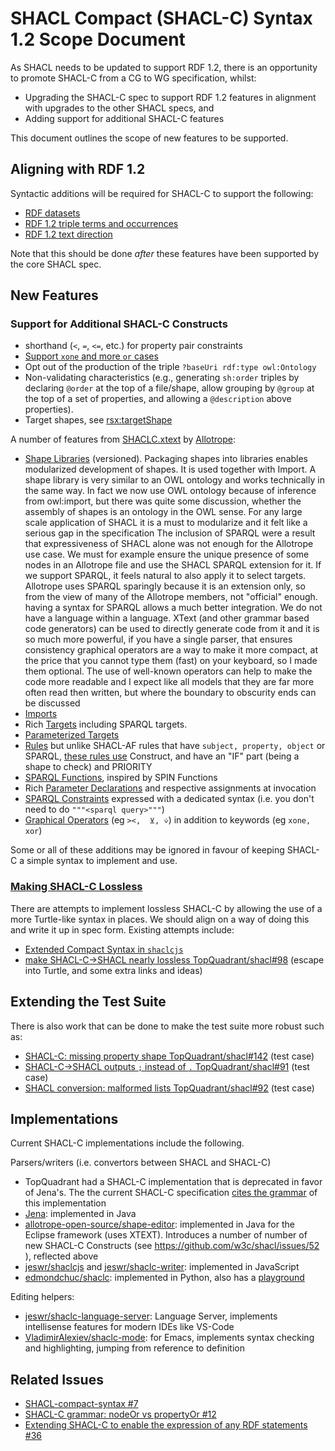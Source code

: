 # SHACL Compact (SHACL-C) Syntax 1.2 Scope Document

As SHACL needs to be updated to support RDF 1.2, there is an opportunity to promote SHACL-C from a CG to WG specification, whilst:
 - Upgrading the SHACL-C spec to support RDF 1.2 features in alignment with upgrades to the other SHACL specs, and
 - Adding support for additional SHACL-C features

This document outlines the scope of new features to be supported.

## Aligning with RDF 1.2

Syntactic additions will be required for SHACL-C to support the following:

 - [RDF datasets](https://github.com/w3c/shacl/issues/22)
 - [RDF 1.2 triple terms and occurrences](https://github.com/w3c/shacl/issues/23)
 - [RDF 1.2 text direction](https://github.com/w3c/shacl/issues/24)

Note that this should be done *after* these features have been supported by the core SHACL spec.

## New Features

### Support for Additional SHACL-C Constructs
- shorthand (`<`, `=`, `<=`, etc.) for property pair constraints
- [Support `xone` and more `or` cases](https://github.com/w3c/shacl/issues/12)
- Opt out of the production of the triple `?baseUri rdf:type owl:Ontology`
- Non-validating characteristics (e.g., generating `sh:order` triples by declaring `@order` at the top of a file/shape, allow grouping by `@group` at the top of a set of properties, and allowing a `@description` above properties).
- Target shapes, see [rsx:targetShape](https://rdf4j.org/shacl/extensions.html)

A number of features from [SHACLC.xtext](https://gitlab.com/allotrope-open-source/shape-editor/-/blob/master/src/com.osthus.shapes.shaclc.parent/com.osthus.shapes.shaclc/src/com/osthus/shapes/shaclc/SHACLC.xtext) by [Allotrope](https://www.allotrope.org/):
- [Shape Libraries](https://rawgit2.com/VladimirAlexiev/shacl/shaclc-grammars/shacl-compact-syntax/grammar/shaclc-XText.html#ShaclDoc) (versioned). Packaging shapes into libraries enables modularized development of shapes. It is used together with Import. A shape library is very similar to an OWL ontology and works technically in the same way. In fact we now use OWL ontology because of inference from owl:import, but there was quite some discussion, whether the assembly of shapes is an ontology in the OWL sense. For any large scale application of SHACL it is a must to modularize and it felt like a serious gap in the specification
The inclusion of SPARQL were a result that expressiveness of SHACL alone was not enough for the Allotrope use case. We must for example ensure the unique presence of some nodes in an Allotrope file and use the SHACL SPARQL extension for it. If we support SPARQL, it feels natural to also apply it to select targets. Allotrope uses SPARQL sparingly because it is an extension only, so from the view of many of the Allotrope members, not "official" enough.
having a syntax for SPARQL allows a much better integration. We do not have a language within a language. XText (and other grammar based code generators) can be used to directly generate code from it and it is so much more powerful, if you have a single parser, that ensures consistency
graphical operators are a way to make it more compact, at the price that you cannot type them (fast) on your keyboard, so I made them optional. The use of well-known operators can help to make the code more readable and I expect like all models that they are far more often read then written, but where the boundary to obscurity ends can be discussed
- [Imports](https://rawgit2.com/VladimirAlexiev/shacl/shaclc-grammars/shacl-compact-syntax/grammar/shaclc-XText.html#ImportsDecl)
- Rich [Targets](https://rawgit2.com/VladimirAlexiev/shacl/shaclc-grammars/shacl-compact-syntax/grammar/shaclc-XText.html#Target) including SPARQL targets.
- [Parameterized Targets](https://rawgit2.com/VladimirAlexiev/shacl/shaclc-grammars/shacl-compact-syntax/grammar/shaclc-XText.html#TargetShape)
- [Rules](https://rawgit2.com/VladimirAlexiev/shacl/shaclc-grammars/shacl-compact-syntax/grammar/shaclc-XText.html#RuleShape) but unlike SHACL-AF rules that have `subject, property, object` or SPARQL, [these rules use](https://rawgit2.com/VladimirAlexiev/shacl/shaclc-grammars/shacl-compact-syntax/grammar/shaclc-XText.html#RuleBody) Construct, and have an "IF" part (being a shape to check) and PRIORITY
- [SPARQL Functions](https://rawgit2.com/VladimirAlexiev/shacl/shaclc-grammars/shacl-compact-syntax/grammar/shaclc-XText.html#FunctionShape), inspired by SPIN Functions
- Rich [Parameter Declarations](https://rawgit2.com/VladimirAlexiev/shacl/shaclc-grammars/shacl-compact-syntax/grammar/shaclc-XText.html#ParameterDeclaration) and respective assignments at invocation
- [SPARQL Constraints](https://rawgit2.com/VladimirAlexiev/shacl/shaclc-grammars/shacl-compact-syntax/grammar/shaclc-XText.html#SparqlConstraint) expressed with a dedicated syntax (i.e. you don't need to do `"""<sparql query>"""`)
- [Graphical Operators](https://rawgit2.com/VladimirAlexiev/shacl/shaclc-grammars/shacl-compact-syntax/grammar/shaclc-XText.html#OP_XONE) (eg `><,  ⊻, ⩒`) in addition to keywords (eg `xone, xor`)

Some or all of these additions may be ignored in favour of keeping SHACL-C a simple syntax to implement and use.

### [Making SHACL-C Lossless](https://github.com/w3c/shacl/issues/36)

There are attempts to implement lossless SHACL-C by allowing the use of a more Turtle-like syntax in places. We should align on a way of doing this and write it up in spec form. Existing attempts include:
 - [Extended Compact Syntax in `shaclcjs`](https://github.com/jeswr/shaclcjs?tab=readme-ov-file#extended-shacl-compact-syntax)
 - [make SHACL-C→SHACL nearly lossless TopQuadrant/shacl#98](https://github.com/TopQuadrant/shacl/issues/98) (escape into Turtle, and some extra links and ideas)

## Extending the Test Suite

There is also work that can be done to make the test suite more robust such as:
 - [SHACL-C: missing property shape TopQuadrant/shacl#142](https://github.com/TopQuadrant/shacl/issues/142) (test case)
 - [SHACL-C→SHACL outputs `;` instead of `.` TopQuadrant/shacl#91](https://github.com/TopQuadrant/shacl/issues/91) (test case)
 - [SHACL conversion: malformed lists TopQuadrant/shacl#92](https://github.com/TopQuadrant/shacl/issues/92) (test case)

## Implementations
Current SHACL-C implementations include the following.

Parsers/writers (i.e. convertors between SHACL and SHACL-C)
 - TopQuadrant had a SHACL-C implementation that is deprecated in favor of Jena's.
   The the current SHACL-C specification [cites the grammar](https://w3c.github.io/shacl/shacl-compact-syntax/#grammar-section) of this implementation
 - [Jena](https://jena.apache.org/documentation/shacl/#shacl-compact-syntax): implemented in Java
 - [allotrope-open-source/shape-editor](https://gitlab.com/allotrope-open-source/shape-editor): implemented in Java for the Eclipse framework (uses XTEXT).
   Introduces a number of number of new SHACL-C Constructs (see https://github.com/w3c/shacl/issues/52 ), reflected above
 - [jeswr/shaclcjs](https://github.com/jeswr/shaclcjs) and [jeswr/shaclc-writer](https://github.com/jeswr/shaclc-writer): implemented in JavaScript
 - [edmondchuc/shaclc](https://github.com/edmondchuc/shaclc): implemented in Python, also has a [playground](https://edmondchuc.github.io/shaclc/)

Editing helpers:
- [jeswr/shaclc-language-server](https://github.com/jeswr/shaclc-language-server): Language Server, implements intellisense features for modern IDEs like VS-Code
- [VladimirAlexiev/shaclc-mode](https://github.com/VladimirAlexiev/shaclc-mode): for Emacs, implements syntax checking and highlighting, jumping from reference to definition


## Related Issues
 - [SHACL-compact-syntax #7](https://github.com/w3c/shacl/issues/7)
 - [SHACL-C grammar: nodeOr vs propertyOr #12](https://github.com/w3c/shacl/issues/12)
 - [Extending SHACL-C to enable the expression of any RDF statements #36](https://github.com/w3c/shacl/issues/36)
